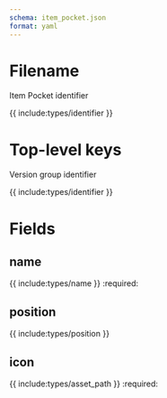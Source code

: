 ```yaml
---
schema: item_pocket.json
format: yaml
---
```


# Filename
Item Pocket identifier

{{ include:types/identifier }}

# Top-level keys
Version group identifier

{{ include:types/identifier }}

# Fields
## name
{{ include:types/name }}
:required:

## position
{{ include:types/position }}

## icon
{{ include:types/asset_path }}
:required:
